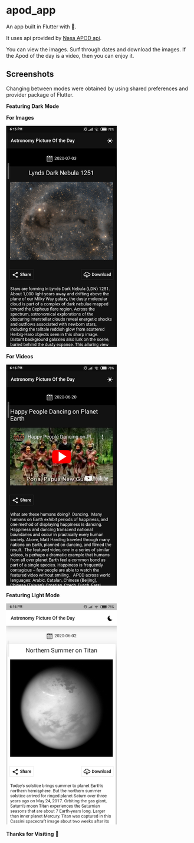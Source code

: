 # apod_app

An app built in Flutter with 💙.

It uses api provided by [Nasa APOD api](https://apod.nasa.gov/apod/astropix.html).

You can view the images. 
Surf through dates and download the images. 
If the Apod of the day is a video, then you can enjoy it. 

## Screenshots

Changing between modes were obtained by using shared preferences and provider package of Flutter.

**Featuring Dark Mode**

**For Images**

<img src ="https://github.com/av153k/apod_app/blob/master/screenshots/Screenshot_2020-07-03-18-15-26-288_com.example.apod_app.jpg" width=300/>

**For Videos**

<img src="https://github.com/av153k/apod_app/blob/master/screenshots/Screenshot_2020-07-03-18-16-33-655_com.example.apod_app.jpg" width=300/>

**Featuring Light Mode**

<img src="https://github.com/av153k/apod_app/blob/master/screenshots/Screenshot_2020-07-03-18-16-45-800_com.example.apod_app.jpg" width=300/>

**Thanks for Visiting** 🤗



